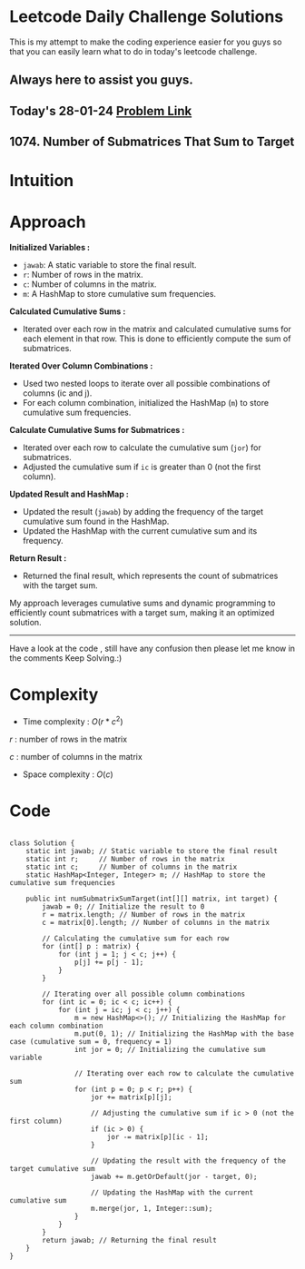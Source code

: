 # Leetcode Daily Challenge Solutions

This is my attempt to make the coding experience easier for you guys so that you can easily learn what to do in today's leetcode challenge.


## Always here to assist you guys.

## Today's 28-01-24 [Problem Link](https://leetcode.com/problems/number-of-submatrices-that-sum-to-target/description/?envType=daily-question&envId=2024-01-28)
## 1074. Number of Submatrices That Sum to Target


# Intuition
<!-- Describe your first thoughts on how to solve this problem. -->

# Approach
<!-- Describe your approach to solving the problem. -->
**Initialized Variables :**
   - `jawab`: A static variable to store the final result.
   - `r`: Number of rows in the matrix.
   - `c`: Number of columns in the matrix.
   - `m`: A HashMap to store cumulative sum frequencies.

**Calculated Cumulative Sums :**
   - Iterated over each row in the matrix and calculated cumulative sums for each element in that row. This is done to efficiently compute the sum of submatrices.

**Iterated Over Column Combinations :**
   - Used two nested loops to iterate over all possible combinations of columns (ic and j).
   - For each column combination, initialized the HashMap (`m`) to store cumulative sum frequencies.

**Calculate Cumulative Sums for Submatrices :**
   - Iterated over each row to calculate the cumulative sum (`jor`) for submatrices.
   - Adjusted the cumulative sum if `ic` is greater than 0 (not the first column).

**Updated Result and HashMap :**
   - Updated the result (`jawab`) by adding the frequency of the target cumulative sum found in the HashMap.
   - Updated the HashMap with the current cumulative sum and its frequency.

**Return Result :**
   - Returned the final result, which represents the count of submatrices with the target sum.

My approach leverages cumulative sums and dynamic programming to efficiently count submatrices with a target sum, making it an optimized solution.

---
Have a look at the code , still have any confusion then please let me know in the comments
Keep Solving.:)
# Complexity
- Time complexity : $O(r * c^2)$
<!-- Add your time complexity here, e.g. $$O(n)$$ -->
$r$ : number of rows in the matrix

$c$ : number of columns in the matrix
- Space complexity : $O(c)$
<!-- Add your space complexity here, e.g. $$O(n)$$ -->

# Code
```

class Solution {
    static int jawab; // Static variable to store the final result
    static int r;     // Number of rows in the matrix
    static int c;     // Number of columns in the matrix
    static HashMap<Integer, Integer> m; // HashMap to store the cumulative sum frequencies

    public int numSubmatrixSumTarget(int[][] matrix, int target) {
        jawab = 0; // Initialize the result to 0
        r = matrix.length; // Number of rows in the matrix
        c = matrix[0].length; // Number of columns in the matrix
        
        // Calculating the cumulative sum for each row
        for (int[] p : matrix) {
            for (int j = 1; j < c; j++) {
                p[j] += p[j - 1];
            }
        }

        // Iterating over all possible column combinations
        for (int ic = 0; ic < c; ic++) {
            for (int j = ic; j < c; j++) {
                m = new HashMap<>(); // Initializing the HashMap for each column combination
                m.put(0, 1); // Initializing the HashMap with the base case (cumulative sum = 0, frequency = 1)
                int jor = 0; // Initializing the cumulative sum variable

                // Iterating over each row to calculate the cumulative sum
                for (int p = 0; p < r; p++) {
                    jor += matrix[p][j];
                    
                    // Adjusting the cumulative sum if ic > 0 (not the first column)
                    if (ic > 0) {
                        jor -= matrix[p][ic - 1];
                    }

                    // Updating the result with the frequency of the target cumulative sum
                    jawab += m.getOrDefault(jor - target, 0);
                    
                    // Updating the HashMap with the current cumulative sum
                    m.merge(jor, 1, Integer::sum);
                }
            }
        }
        return jawab; // Returning the final result
    }
}

```